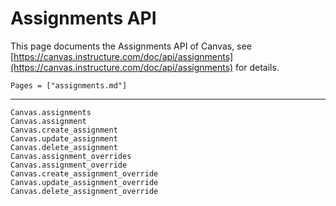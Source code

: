 # Assignments API

This page documents the Assignments API of Canvas, see
[https://canvas.instructure.com/doc/api/assignments](https://canvas.instructure.com/doc/api/assignments)
for details.

```@index
Pages = ["assignments.md"]
```

---

```@docs
Canvas.assignments
Canvas.assignment
Canvas.create_assignment
Canvas.update_assignment
Canvas.delete_assignment
Canvas.assignment_overrides
Canvas.assignment_override
Canvas.create_assignment_override
Canvas.update_assignment_override
Canvas.delete_assignment_override
```
